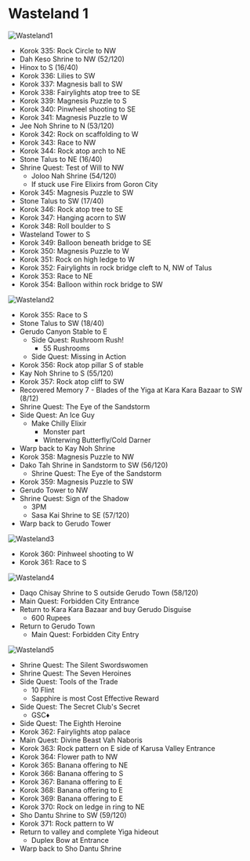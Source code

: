 # Wasteland 1

![Wasteland1](images/Wasteland1.PNG)

* Korok 335: Rock Circle to NW
* Dah Keso Shrine to NW (52/120)
* Hinox to S (16/40)
* Korok 336: Lilies to SW
* Korok 337: Magnesis ball to SW
* Korok 338: Fairylights atop tree to SE
* Korok 339: Magnesis Puzzle to S
* Korok 340: Pinwheel shooting to SE
* Korok 341: Magnesis Puzzle to W
* Jee Noh Shrine to N (53/120)
* Korok 342: Rock on scaffolding to W
* Korok 343: Race to NW
* Korok 344: Rock atop arch to NE
* Stone Talus to NE (16/40)
* Shrine Quest: Test of Will to NW
  * Joloo Nah Shrine (54/120)
  * If stuck use Fire Elixirs from Goron City
* Korok 345: Magnesis Puzzle to SW
* Stone Talus to SW (17/40)
* Korok 346: Rock atop tree to SE
* Korok 347: Hanging acorn to SW
* Korok 348: Roll boulder to S
* Wasteland Tower to S
* Korok 349: Balloon beneath bridge to SE
* Korok 350: Magnesis Puzzle to W
* Korok 351: Rock on high ledge to W
* Korok 352: Fairylights in rock bridge cleft to N, NW of Talus
* Korok 353: Race to NE
* Korok 354: Balloon within rock bridge to SW

![Wasteland2](images/Wasteland2.PNG)

* Korok 355: Race to S
* Stone Talus to SW (18/40)
* Gerudo Canyon Stable to E
  * Side Quest: Rushroom Rush!
    * 55 Rushrooms
  * Side Quest: Missing in Action
* Korok 356: Rock atop pillar S of stable
* Kay Noh Shrine to S (55/120)
* Korok 357: Rock atop cliff to SW
* Recovered Memory 7 - Blades of the Yiga at Kara Kara Bazaar to SW (8/12)
* Shrine Quest: The Eye of the Sandstorm
* Side Quest: An Ice Guy
  * Make Chilly Elixir
    * Monster part
    * Winterwing Butterfly/Cold Darner
* Warp back to Kay Noh Shrine
* Korok 358: Magnesis Puzzle to NW
* Dako Tah Shrine in Sandstorm to SW (56/120)
  * Shrine Quest: The Eye of the Sandstorm
* Korok 359: Magnesis Puzzle to SW
* Gerudo Tower to NW
* Shrine Quest: Sign of the Shadow
  * 3PM
  * Sasa Kai Shrine to SE (57/120)
* Warp back to Gerudo Tower

![Wasteland3](images/Wasteland3.PNG)

* Korok 360: Pinhweel shooting to W
* Korok 361: Race to S

![Wasteland4](images/Wasteland4.PNG)

* Daqo Chisay Shrine to S outside Gerudo Town (58/120)
* Main Quest: Forbidden City Entrance
* Return to Kara Kara Bazaar and buy Gerudo Disguise
  * 600 Rupees
* Return to Gerudo Town
  * Main Quest: Forbidden City Entry

![Wasteland5](images/Wasteland5.PNG)

* Shrine Quest: The Silent Swordswomen
* Shrine Quest: The Seven Heroines
* Side Quest: Tools of the Trade
  * 10 Flint
  * Sapphire is most Cost Effective Reward
* Side Quest: The Secret Club's Secret
  * GSC♦
* Side Quest: The Eighth Heroine
* Korok 362: Fairylights atop palace
* Main Quest: Divine Beast Vah Naboris
* Korok 363: Rock pattern on E side of Karusa Valley Entrance
* Korok 364: Flower path to NW
* Korok 365: Banana offering to NE
* Korok 366: Banana offering to S
* Korok 367: Banana offering to E
* Korok 368: Banana offering to E
* Korok 369: Banana offering to E
* Korok 370: Rock on ledge in ring to NE
* Sho Dantu Shrine to SW (59/120)
* Korok 371: Rock pattern to W
* Return to valley and complete Yiga hideout
  * Duplex Bow at Entrance
* Warp back to Sho Dantu Shrine
